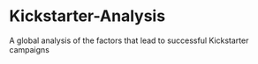 # Kickstarter-Analysis
A global analysis of the factors that lead to successful Kickstarter campaigns
